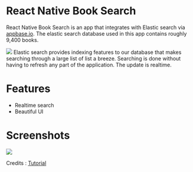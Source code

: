 # React Native Book Search
React Native Book Search is an 
app that integrates with Elastic 
search via 
[appbase.io](http://appbase.io). 
The elastic search database used 
in this app contains roughly 
9,400 books. 

![](https://static.notion-static.com/e2e2b1b4-8844-42c0-ab22-183bacedfc5b/Screen_Shot_1.jpg) 
Elastic search provides indexing 
features to our database that 
makes searching through a large 
list of list a breeze. Searching 
is done without having to 
refresh any part of the 
application. The update is 
realtime.
# Features
- Realtime search 
- Beautiful UI
# Screenshots
![](https://static.notion-static.com/1d711af6-53c4-4594-b330-b7c6d3a15d06/Screen_Shot.jpg)

Credits : [Tutorial](https://hackernoon.com/building-an-e-commerce-search-app-with-react-native-2c87760a2315)
